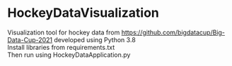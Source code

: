 # HockeyDataVisualization
Visualization tool for hockey data from https://github.com/bigdatacup/Big-Data-Cup-2021 developed using Python 3.8    
Install libraries from requirements.txt  
Then run using HockeyDataApplication.py  
 
